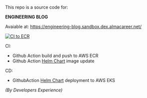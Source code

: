 This repo is a source code for:

**ENGINEERING BLOG**

Avaiable at: https://engineering-blog.sandbox.dex.almacareer.net/

[![CI to ECR](https://github.com/almacareer/blog-content/actions/workflows/main.yml/badge.svg)](https://github.com/almacareer/blog-content/actions/workflows/main.yml)

CI:
- Github Action build and push to AWS ECR
- Github Action [Helm Chart](https://github.com/almacareer/engineering-blog--k8s) image update

CD:
- GithubAction [Helm Chart](https://github.com/almacareer/engineering-blog--k8s) deployment to AWS EKS

*(By Developers Experience)*
